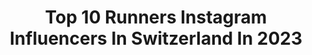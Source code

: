 ---
title: Top 10 Runners Instagram Influencers In Switzerland In 2023
description: >-
  Find top runners Instagram influencers in Switzerland in 2023. Most popular hashtags: #running #runningmotivation #picoftheday #runnersofinstagram.
platform: Instagram
hits: 17
text_top: Analyze the most popular Instagram influencers on inBeat.
text_bottom: inBeat has 17 Instagram influencers like this in Switzerland for you to work with.
profiles:
  - username: "sarah_atcho"
    fullname: >-
      Sarah Atcho
    bio: >-
      200m runner 🏃🏾‍♀️ 4x100 national record holder @puma | @mauricelacroix | Cronos @vitaminwellswitzerland | @foodspring_athletics
    location: "Switzerland"
    followers: 18480
    engagement: 1126
    commentsToLikes: 0.019327
    id: ck5cbwhdtgak70i11zpg39uae
    verified: false
    hashtags: "#motivation, #gymgirl, #howtorun, #reelsinstagram"
  - username: "rabina17"
    fullname: >-
      Peter Lewis
    bio: >-
      Swiss Aviation Photographer, Trail Runner, CrossFitter, Canadian Football League fan, Alpine Yeti & vegan
    location: "Switzerland"
    followers: 8968
    engagement: 1732
    commentsToLikes: 0.011752
    id: ck0u9g1me9obw0i197dl4ob56
    verified: false
    hashtags: ""
  - username: "premekvida"
    fullname: >-
      Přemysl Vida
    bio: >-
      Proud father 👧@mujzivotseli #vidovicz Runner 👟 50k 3:32, 360km 6days Photo❤️ #vida_nature_photo 📷 #vidadronevideo #vidagravityglue
    location: "Switzerland"
    followers: 16689
    engagement: 280
    commentsToLikes: 0.019243
    id: ck5cezcuum0n10i11xptyuim6
    verified: false
    hashtags: "#sunrise, #krkonose, #nature, #winterwonderland"
  - username: "prorunner71"
    fullname: >-
      Gionatan Paglialunga
    bio: >-
      ▪️Owner @optimaautomobile ▪️1971 Plymouth Road Runner „PRO RUNNER“ ▪️1970 Plymouth Duster #prorunner71
    location: "Switzerland"
    followers: 6178
    engagement: 971
    commentsToLikes: 0.016088
    id: ckap2t2b6072y0i781pa8w3ds
    verified: false
    hashtags: "#lowlife, #dfccustoms, #mopar, #dodgedartcustom"
  - username: "janvberkel"
    fullname: >-
      Jan van Berkel
    bio: >-
      Winner Ironman Switzerland 2018 & 2019 Swiss Ironman Record Holder: 7:48.40 11th at Ironman Hawaii World Championship 2019
    location: "Switzerland"
    followers: 10893
    engagement: 670
    commentsToLikes: 0.020003
    id: ck15q8et61l650i19tq6ickfk
    verified: false
    hashtags: "#tbt, #squadonamission, #energylab, #ironmantraining"
  - username: "annikahorn"
    fullname: >-
      Annika Horn
    bio: >-
      From 🇿🇦🇳🇿🇨🇭 @MikeHornExplorer's daughter and #1 fan 😎 @HornMedia founder w/ sibling @JessicaaHorn 👯 @Roxy girl 👙 Catherine Horn 💖
    location: "Switzerland"
    followers: 41908
    engagement: 498
    commentsToLikes: 0.014102
    id: ck0u6rhbn2py40i19jsy9aj59
    verified: false
    hashtags: "#runnersdelights, #running, #switzerland, #dresses"
  - username: "anina.gepp"
    fullname: >-
      Anina 🦋
    bio: >-
      ☼ gesund, bewusst & im Moment leben ☼ sharing my passion for yoga, poems & food ☼ yoga teacher & author📍Tenerife ☼ Januar-Retreat - jetzt anmelden ⇣
    location: "Switzerland"
    followers: 98250
    engagement: 249
    commentsToLikes: 0.034483
    id: ck0vyo0mf4y1v0i19m1bn9fbo
    verified: false
    hashtags: "#gl, #selbstf, #bewusstleben, #gutertag"
  - username: "lalacla_"
    fullname: >-
      Claudia
    bio: >-
      Simplicity is the ultimate sophistication✨ Made in Italy📍Zurich 📚curious |🎢crazy | 🌍empatic |🧘🏻mindfull |🎭Arts |💫Aquarius
    location: "Switzerland"
    followers: 5442
    engagement: 2545
    commentsToLikes: 0.034823
    id: ck8t6drijd8il0j78i9zqzkcn
    verified: false
    hashtags: "#lago, #swissalps, #lake, #clouds"
  - username: "damianalvarezt"
    fullname: >-
      Damián Álvarez
    bio: >-
      Half Galician / Half Swiss Model based in Italy 🏃🏽‍♂️ ASICSFrontRunner
    location: "Switzerland"
    followers: 16200
    engagement: 368
    commentsToLikes: 0.072595
    id: ck6ucwaipht760j71vebrip79
    verified: false
    hashtags: "#capetown, #sunrisemind, #asicsfrontrunner, #damianalvarez"
  - username: "lauraceldrans"
    fullname: >-
      LAURA CELDRAN SUBIELA
    bio: >-
      💃MTB Instructor💃 • Passionated Mountain Biker • YouTuber 🎥 👇🏻👇🏻 CLICA AQUÍ 👇🏻👇🏻
    location: "Switzerland"
    followers: 94863
    engagement: 528
    commentsToLikes: 0.015710
    id: ck5btrc3nggm40i11lrwciato
    verified: false
    hashtags: "#bornfromdirt, #sharethemoment, #girlswhoride, #picoftheday"
---
